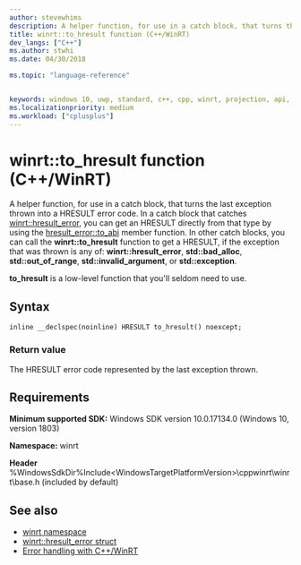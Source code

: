 ```yaml
---
author: stevewhims
description: A helper function, for use in a catch block, that turns the last exception thrown into a HRESULT error code.
title: winrt::to_hresult function (C++/WinRT)
dev_langs: ["C++"]
ms.author: stwhi
ms.date: 04/30/2018

ms.topic: "language-reference"


keywords: windows 10, uwp, standard, c++, cpp, winrt, projection, api, reference, check, throw, catch, exception, HRESULT, error, code
ms.localizationpriority: medium
ms.workload: ["cplusplus"]
---
```


# winrt::to_hresult function (C++/WinRT)
A helper function, for use in a catch block, that turns the last exception thrown into a HRESULT error code. In a catch block that catches [winrt::hresult_error](hresult-error.md), you can get an HRESULT directly from that type by using the [hresult_error::to_abi](hresult-error.md#hresulterrortoabi-function) member function. In other catch blocks, you can call the **winrt::to_hresult** function to get a HRESULT, if the exception that was thrown is any of: **winrt::hresult_error**, **std::bad_alloc**, **std::out_of_range**, **std::invalid_argument**, or **std::exception**.

**to_hresult** is a low-level function that you'll seldom need to use.

## Syntax
```cppwinrt
inline __declspec(noinline) HRESULT to_hresult() noexcept;
```

### Return value
The HRESULT error code represented by the last exception thrown.

## Requirements
**Minimum supported SDK:** Windows SDK version 10.0.17134.0 (Windows 10, version 1803)

**Namespace:** winrt

**Header** %WindowsSdkDir%Include\<WindowsTargetPlatformVersion>\cppwinrt\winrt\base.h (included by default)

## See also 
* [winrt namespace](../winrt.md)
* [winrt::hresult_error struct](hresult-error.md)
* [Error handling with C++/WinRT](/windows/uwp/cpp-and-winrt-apis/error-handling)
